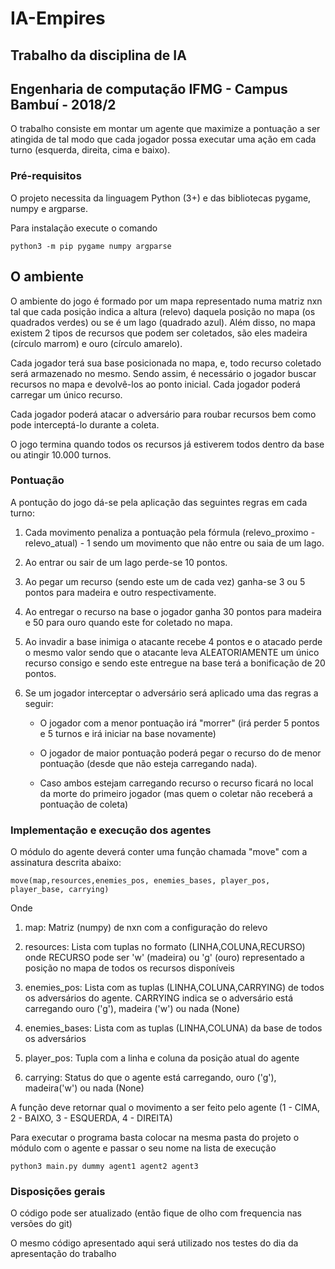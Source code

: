 # IA-Empires
## Trabalho da disciplina de IA 
## Engenharia de computação IFMG - Campus Bambuí - 2018/2

O trabalho consiste em montar um agente que maximize a pontuação a ser atingida de tal modo que cada jogador possa executar uma ação em cada turno (esquerda, direita, cima e baixo).

### Pré-requisitos

O projeto necessita da linguagem Python (3+) e das bibliotecas pygame, numpy e argparse.

Para instalação execute o comando

`python3 -m pip pygame numpy argparse`

## O ambiente

O ambiente do jogo é formado por um mapa representado numa matriz nxn tal que cada posição indica a altura (relevo) daquela posição no mapa (os quadrados verdes) ou se é um lago (quadrado azul). Além disso, no mapa existem 2 tipos de recursos que podem ser coletados, são eles madeira (círculo marrom) e ouro (círculo amarelo).

Cada jogador terá sua base posicionada no mapa, e, todo recurso coletado será armazenado no mesmo. Sendo assim, é necessário o jogador buscar recursos no mapa e devolvê-los ao ponto inicial. Cada jogador poderá carregar um único recurso.

Cada jogador poderá atacar o adversário para roubar recursos bem como pode interceptá-lo durante a coleta.

O jogo termina quando todos os recursos já estiverem todos dentro da base ou atingir 10.000 turnos.

### Pontuação

A pontução do jogo dá-se pela aplicação das seguintes regras em cada turno:

1. Cada movimento penaliza a pontuação pela fórmula (relevo_proximo - relevo_atual) - 1 sendo um movimento que não entre ou saia de um lago.

2. Ao entrar ou sair de um lago perde-se 10 pontos.

3. Ao pegar um recurso (sendo este um de cada vez) ganha-se 3 ou 5 pontos para madeira e outro respectivamente.

4. Ao entregar o recurso na base o jogador ganha 30 pontos para madeira e 50 para ouro quando este for coletado no mapa.

5. Ao invadir a base inimiga o atacante recebe 4 pontos e o atacado perde o mesmo valor sendo que o atacante leva ALEATORIAMENTE um único recurso consigo e sendo este entregue na base terá a bonificação de 20 pontos.

6. Se um jogador interceptar o adversário será aplicado uma das regras a seguir:

    * O jogador com a menor pontuação irá "morrer" (irá perder 5 pontos e 5 turnos e irá iniciar na base novamente)

    * O jogador de maior pontuação poderá pegar o recurso do de menor pontuação (desde que não esteja carregando nada).

    * Caso ambos estejam carregando recurso o recurso ficará no local da morte do primeiro jogador (mas quem o coletar não receberá a pontuação de coleta)

### Implementação e execução dos agentes

O módulo do agente deverá conter uma função chamada "move" com a assinatura descrita abaixo:

``move(map,resources,enemies_pos, enemies_bases, player_pos, player_base, carrying)``

Onde

1. map: Matriz (numpy) de nxn com a configuração do relevo

2. resources: Lista com tuplas no formato (LINHA,COLUNA,RECURSO) onde RECURSO pode ser 'w' (madeira) ou 'g' (ouro) representado a posição no mapa de todos os recursos disponíveis

3. enemies_pos: Lista com as tuplas (LINHA,COLUNA,CARRYING) de todos os adversários do agente. CARRYING indica se o adversário está carregando ouro ('g'), madeira ('w') ou nada (None)

4. enemies_bases: Lista com as tuplas (LINHA,COLUNA) da base de todos os adversários

5. player_pos: Tupla com a linha e coluna da posição atual do agente

6. carrying: Status do que o agente está carregando, ouro ('g'), madeira('w') ou nada (None)

A função deve retornar qual o movimento a ser feito pelo agente (1 - CIMA, 2 - BAIXO, 3 - ESQUERDA, 4 - DIREITA)

Para executar o programa basta colocar na mesma pasta do projeto o módulo com o agente e passar o seu nome na lista de execução

``python3 main.py dummy agent1 agent2 agent3``

### Disposições gerais

O código pode ser atualizado (então fique de olho com frequencia nas versões do git)

O mesmo código apresentado aqui será utilizado nos testes do dia da apresentação do trabalho
